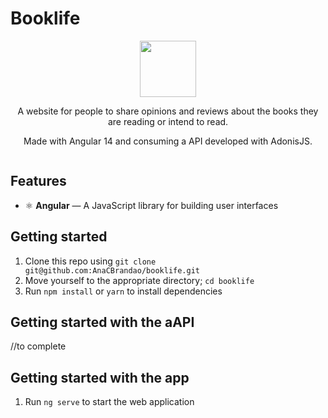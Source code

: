 # Booklife

<div align="center">
  <img width="90px" src="https://www.freeiconspng.com/uploads/book-icon-black-good-galleries--24.jpg"/>
</div>
<div align="center">
  <p>A website for people to share opinions and reviews about the books they are reading or intend to read.</p>
  <p> Made with Angular 14 and consuming a API developed with AdonisJS.</p>
  <img src=""/>
</div>

## Features

- ⚛️ **Angular** — A JavaScript library for building user interfaces


## Getting started

1. Clone this repo using `git clone git@github.com:AnaCBrandao/booklife.git`
2. Move yourself to the appropriate directory; `cd booklife`
3. Run `npm install` or `yarn` to install dependencies

## Getting started with the aAPI

//to complete

## Getting started with the app

1. Run `ng serve` to start the web application
